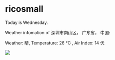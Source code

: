 # ricosmall

Today is Wednesday.

Weather infomation of 深圳市南山区， 广东省， 中国: 

Weather: 晴, Temperature: 26 ℃ , Air Index: 14 优

<img src="https://github-readme-stats.vercel.app/api?username=ricosmall&show_icons=true" />
